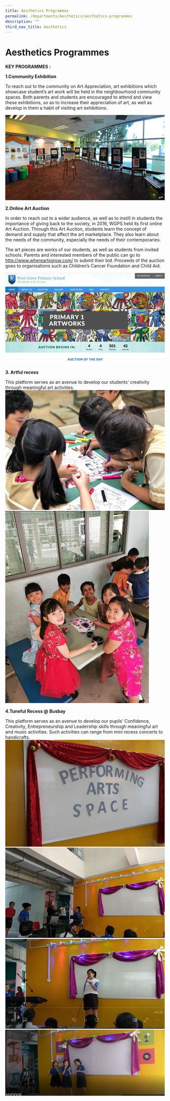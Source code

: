 ```yaml
---
title: Aesthetics Programmes
permalink: /departments/Aesthetics/aesthetics-programmes
description: ""
third_nav_title: Aesthetics
---
```

# Aesthetics Programmes

**KEY PROGRAMMES :**

**1.Community Exhibition**

To reach out to the community on Art Appreciation, art exhibitions which showcase student’s art work will be held in the neighbourhood community spaces. Both parents and students are encouraged to attend and view these exhibitions, so as to increase their appreciation of art, as well as develop in them a habit of visiting art exhibitions.

![](/images/P1.jpg)

**2.Online Art Auction**

In order to reach out to a wider audience, as well as to instill in students the importance of giving back to the society, in 2016, WGPS held its first online Art Auction. Through this Art Auction, students learn the concept of demand and supply that affect the art marketplace. They also learn about the needs of the community, especially the needs of their contemporaries.

The art pieces are works of our students, as well as students from invited schools. Parents and interested members of the public can go to http://www.whereartsgrow.com/ to submit their bid. Proceeds of the auction goes to organisations such as Children’s Cancer Foundation and Child Aid.

![](/images/p2.png)

**3. Artful recess**

This platform serves as an avenue to develop our students’ creativity through meaningful art activities.
![](/images/p3.jpg)
![](/images/p4.jpg)

**4.Tuneful Recess @ Busbay**

This platform serves as an avenue to develop our pupils’ Confidence, Creativity, Entrepreneurship and Leadership skills through meaningful art and music activities. Such activities can range from mini recess concerts to handicrafts.
![](/images/p5.jpg)
![](/images/p6.jpg)
![](/images/p7.jpg)
![](/images/p8.jpg)